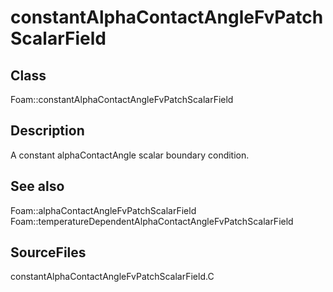 # constantAlphaContactAngleFvPatchScalarField 
## Class
Foam::constantAlphaContactAngleFvPatchScalarField

## Description
A constant alphaContactAngle scalar boundary condition.

## See also
Foam::alphaContactAngleFvPatchScalarField
Foam::temperatureDependentAlphaContactAngleFvPatchScalarField

## SourceFiles
constantAlphaContactAngleFvPatchScalarField.C

